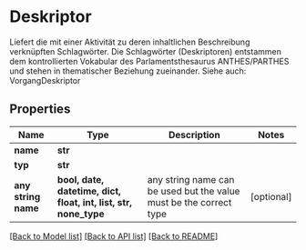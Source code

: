 # Deskriptor

Liefert die mit einer Aktivität zu deren inhaltlichen Beschreibung verknüpften Schlagwörter. Die Schlagwörter (Deskriptoren) entstammen dem kontrollierten Vokabular des Parlamentsthesaurus ANTHES/PARTHES und stehen in thematischer Beziehung zueinander.  Siehe auch: VorgangDeskriptor 

## Properties
Name | Type | Description | Notes
------------ | ------------- | ------------- | -------------
**name** | **str** |  | 
**typ** | **str** |  | 
**any string name** | **bool, date, datetime, dict, float, int, list, str, none_type** | any string name can be used but the value must be the correct type | [optional]

[[Back to Model list]](../README.md#documentation-for-models) [[Back to API list]](../README.md#documentation-for-api-endpoints) [[Back to README]](../README.md)


